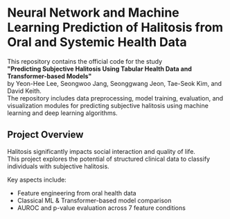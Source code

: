 # Neural Network and Machine Learning Prediction of Halitosis from Oral and Systemic Health Data

This repository contains the official code for the study  
**"Predicting Subjective Halitosis Using Tabular Health Data and Transformer-based Models"**  
by Yeon-Hee Lee, Seongwoo Jang, Seonggwang Jeon, Tae-Seok Kim, and David Keith.  
The repository includes data preprocessing, model training, evaluation, and visualization modules for predicting subjective halitosis using machine learning and deep learning algorithms.

## Project Overview

Halitosis significantly impacts social interaction and quality of life.  
This project explores the potential of structured clinical data to classify individuals with subjective halitosis.

Key aspects include:
- Feature engineering from oral health data
- Classical ML & Transformer-based model comparison
- AUROC and p-value evaluation across 7 feature conditions
